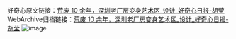 好奇心原文链接：[荒废 10 余年，深圳老厂房变身艺术区_设计_好奇心日报-胡莹](https://www.qdaily.com/articles/5148.html)
WebArchive归档链接：[荒废 10 余年，深圳老厂房变身艺术区_设计_好奇心日报-胡莹](http://web.archive.org/web/20160414234752/http://www.qdaily.com:80/articles/5148.html)
![image](http://ww3.sinaimg.cn/large/007d5XDply1g3wgkxpxnej30u0590qpc)